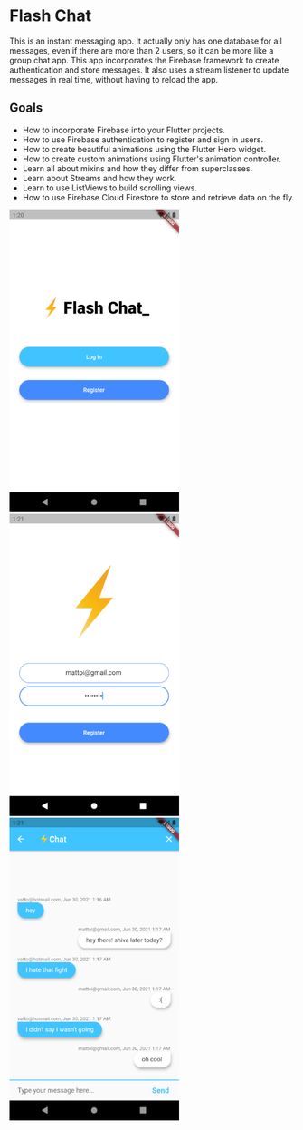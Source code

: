 # Flash Chat

This is an instant messaging app. It actually only has one database for all messages, even if there are more than 2 users, so it can be more like a group chat app.
This app incorporates the Firebase framework to create authentication and store messages. It also uses a stream listener to update messages in real time, without having to reload the app.

## Goals

- How to incorporate Firebase into your Flutter projects.
- How to use Firebase authentication to register and sign in users.
- How to create beautiful animations using the Flutter Hero widget.
- How to create custom animations using Flutter's animation controller. 
- Learn all about mixins and how they differ from superclasses.
- Learn about Streams and how they work.
- Learn to use ListViews to build scrolling views.
- How to use Firebase Cloud Firestore to store and retrieve data on the fly.

<img src="/resources/flashchat_1.png" alt="Flash Chat Screenshot 1" width="300"/> <img src="/resources/flashchat_2.png" alt="Flash Chat Screenshot 2" width="300" /> <img src="/resources/flashchat_3.png" alt="Flash Chat Screenshot 3" width="300"/>
